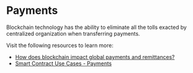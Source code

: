 # Payments

Blockchain technology has the ability to eliminate all the tolls exacted by centralized organization when transferring payments.

Visit the following resources to learn more:

- [How does blockchain impact global payments and remittances?](https://consensys.net/blockchain-use-cases/finance/#payments)
- [Smart Contract Use Cases - Payments](https://blog.chain.link/smart-contract-use-cases/#external-payments)

